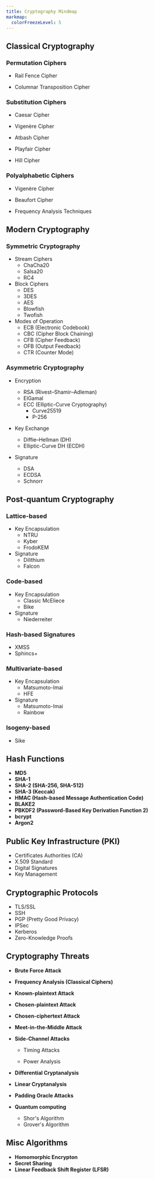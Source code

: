 ```yaml
---
title: Cryptography Mindmap
markmap:
  colorFreezeLevel: 5
---
```


## Classical Cryptography

### <span title="Rearranges the letters or groups of letters in a message without changing them">**Permutation Ciphers**</span>   
  
  - <span title="Arranges text in a zigzag pattern on multiple lines and then reads it row by row.">Rail Fence Cipher</span>   
  
  - <span title="Writes the message in rows and reads it in columns according to a keyword.">Columnar Transposition Cipher</span>
  
### <span title="Replaces each letter in the plaintext with another letter, often according to a fixed system">**Substitution Ciphers**</span>   
  
  - <span title="Shifts each letter by a fixed number in the alphabet">Caesar Cipher</span> 

  - <span title="Uses a keyword to determine shifts for each letter, making it harder to break.">Vigenère Cipher</span>

  - <span title="Reverses the alphabet (A = Z, B = Y, etc.).">Atbash Cipher</span>
  
  - <span title="Uses a 5x5 grid of letters and digraphs to encrypt.">Playfair Cipher</span>

  - <span title="Encrypts letters in blocks using matrix multiplication with a key matrix.">Hill Cipher</span>
  
### <span title="A type of substitution cipher that uses multiple substitution alphabets to encrypt the message. It changes the substitution system at different points in the text, making it more resistant to frequency analysis">**Polyalphabetic Ciphers**</span>    

  - <span title="Uses a keyword to determine shifts for each letter, applying a different substitution alphabet at each position">Vigenère Cipher</span>
  - <span title="Similar to the Vigenère Cipher but uses subtraction in place of addition during encryption.">Beaufort Cipher</span>
  
  - <span title="A method used to crack substitution ciphers by analyzing how frequently certain letters appear in the ciphertext and comparing these frequencies to typical letter distributions in the language. For example, in English, E is the most common letter. If the most frequent letter in the ciphertext is Q, it might correspond to E in the plaintext.">Frequency Analysis Techniques</span>  


## Modern Cryptography

###  <span title="Algorithms that use the same cryptographic keys for both the encryption of plaintext and the decryption of ciphertext.">**Symmetric Cryptography**</span> 
 
  - <span title="Encrypts data one bit or byte at a time.">Stream Ciphers</span> 
    - ChaCha20
    - Salsa20
    - RC4
  - <span title="Encrypts data in fixed-size blocks (e.g., 64 or 128 bits).">Block Ciphers</span> 
    - DES
    - 3DES
    - AES
    - Blowfish
    - Twofish
  - <span title="Techniques to securely encrypt large amounts of data">Modes of Operation</span> 
    - ECB (Electronic Codebook)
    - CBC (Cipher Block Chaining)
    - CFB (Cipher Feedback)
    - OFB (Output Feedback)
    - CTR (Counter Mode)

### <span title="Cryptographic algorithms that use a pair of related keys (one public key and one private key).">**Asymmetric Cryptography**</span> 
 
  - <span title=" process that uses public key to encrypt and related private key to decrypt a message">Encryption</span> 
    - <span title="Relies on the difficulty of factoring large numbers">RSA (Rivest–Shamir–Adleman)</span> 
    - ElGamal
    - <span title="It's based on algebraic structures of elliptic curves over finite fields">ECC (Elliptic-Curve Cryptography)</span> 
      - Curve25519
      - P-256

  - <span title="Use for secure key exchange over an insecure channel">Key Exchange</span> 
    - Diffie–Hellman (DH)
    - Elliptic-Curve DH (ECDH)

  - <span title="Verify the authenticity of digital messages or documents">Signature</span>
    - DSA
    - ECDSA
    - Schnorr 


## Post-quantum Cryptography

### **Lattice-based**
  - Key Encapsulation
    - NTRU
    - Kyber
    - FrodoKEM
  - Signature
    - Dilithium
    - Falcon
### <span title="PQC cryptosystems whose security depends, in part or entirely, on the difficulty of decoding a linear error-correcting code"> **Code-based** </span> 

  - Key Encapsulation
    - Classic McEliece
    - Bike
  - Signature
    - Niederreiter

###  <span title="PQC Signature algorithms whose security is mathematically based on the security of a selected hash function">**Hash-based Signatures**</span> 
  - XMSS
  - Sphincs+

### <span title="PQC cryptographic primitives based on multivariate polynomials over a finite field F">**Multivariate-based** </span> 

  - Key Encapsulation
    - Matsumoto-Imai
    - HFE
  - Signature
    - Matsumoto-Imai
    - Rainbow

###  <span title="It utilizes a rational map between elliptic curves (isogenies) to provide post-quantum secure cryptographic primitives">**Isogeny-based**</span> 
  
  - Sike


##  <span title="They Can be used to map data of arbitrary size to fixed-size values">Hash Functions</span>
  - **MD5**
  - **SHA-1**
  - **SHA-2 (SHA-256, SHA-512)**
  - **SHA-3 (Keccak)**
  - **HMAC (Hash-based Message Authentication Code)**
  - **BLAKE2**
  - **PBKDF2 (Password-Based Key Derivation Function 2)**
  - **bcrypt**
  - **Argon2**

## Public Key Infrastructure (PKI)
  - Certificates Authorities (CA)
  - X.509 Standard
  - Digital Signatures
  - Key Management


## Cryptographic Protocols
  - TLS/SSL
  - SSH
  - PGP (Pretty Good Privacy)
  - IPSec
  - Kerberos
  - Zero-Knowledge Proofs

## Cryptography Threats
  -  <span title="Tries every possible key until the correct one is found">**Brute Force Attack**</span>

  -  <span title="Analyzes the frequency of letters or groups of letters to crack substitution ciphers">**Frequency Analysis (Classical Ciphers)**</span>
  
  - <span title="The attacker has access to both the plaintext and its corresponding ciphertext and uses this information to derive the key">**Known-plaintext Attack**</span>

  - <span title="The attacker can choose arbitrary plaintexts and obtain their corresponding ciphertexts, allowing them to gather information to break the encryption">**Chosen-plaintext Attack**</span>
  
  - <span title="The attacker can decrypt chosen ciphertexts and use this to gain information about the encryption key or algorithm">**Chosen-ciphertext Attack**</span>

  -  <span title="A known-plaintext attack that targets block ciphers by using a space-time tradeoff, working faster than brute force by exploiting the structure of two-key encryption schemes">**Meet-in-the-Middle Attack**</span>

  - <span title="Exploits physical leakages like timing or power consumption to break encryption">**Side-Channel Attacks**</span>
    -  <span title="Measures the time it takes to perform cryptographic operations to deduce secret keys">Timing Attacks</span>

    - <span title="Monitors power consumption during encryption to extract information about the key">Power Analysis</span>

  - <span title="Analyzes the differences in ciphertexts resulting from slight differences in the plaintext to discover the secret key"> **Differential Cryptanalysis**</span>

  - <span title="Uses linear approximations to describe the behavior of block ciphers and analyzes the relationships between plaintext, ciphertext, and key bits">**Linear Cryptanalysis**</span>

  - <span title="Exploits incorrect padding in cryptographic systems to recover plaintext by sending carefully crafted ciphertexts">**Padding Oracle Attacks**</span>

  - <span title="Use quantum computer to break the existing cryptography algorithms">**Quantum computing**</span>
    - <span title="Breaks RSA by efficiently factoring large numbers and ECC by discrete logarithm">Shor's Algorithm </span>
    - <span title="Speeding up Symmetric Key Search">Grover's Algorithm </span>

## Misc Algorithms
  - <span title="a form of encryption with an additional evaluation capability for computing over encrypted data without access to the secret key"> **Homomorphic Encrypton** </span> 
  - <span title="Methods for distributing a secret among a group, in such a way that no individual holds any intelligible information about the secret, but when a sufficient number of individuals combine their 'shares', the secret may be reconstructed"> **Secret Sharing** </span>  
  - <span title="a shift register whose input bit is a linear function of its previous state."> **Linear Feedback Shift Register (LFSR)** </span>   




